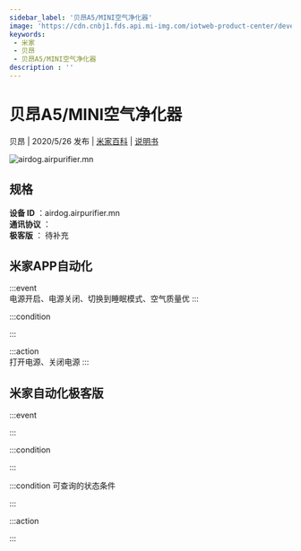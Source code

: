 ```yaml
---
sidebar_label: '贝昂A5/MINI空气净化器'
image: 'https://cdn.cnbj1.fds.api.mi-img.com/iotweb-product-center/developer_1659671227519iCfUs0EA.png?GalaxyAccessKeyId=AKVGLQWBOVIRQ3XLEW&Expires=9223372036854775807&Signature=4pHFv7qdRUSuicgCubaeTeDQrJo='
keywords: 
 - 米家
 - 贝昂
 - 贝昂A5/MINI空气净化器
description : ''
---
```

# 贝昂A5/MINI空气净化器

贝昂 | 2020/5/26 发布 | [米家百科](https://home.mi.com/webapp/content/baike/product/index.html?model=airdog.airpurifier.mn) | [说明书](https://home.mi.com/views/introduction.html?model=airdog.airpurifier.mn&region=cn)

![airdog.airpurifier.mn](https://cdn.cnbj1.fds.api.mi-img.com/iotweb-product-center/developer_1659671227519iCfUs0EA.png?GalaxyAccessKeyId=AKVGLQWBOVIRQ3XLEW&Expires=9223372036854775807&Signature=4pHFv7qdRUSuicgCubaeTeDQrJo=)

## 规格  
> 
**设备 ID** ：airdog.airpurifier.mn  
**通讯协议** ：  
**极客版**  ： 待补充 


## 米家APP自动化  

:::event  
电源开启、电源关闭、切换到睡眠模式、空气质量优
:::

:::condition  

:::

:::action   
打开电源、关闭电源
:::

## 米家自动化极客版  

:::event  

:::

:::condition  

:::

:::condition 可查询的状态条件  

:::

:::action  

:::

        
